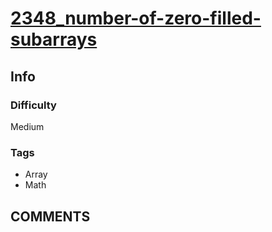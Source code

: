 # [2348_number-of-zero-filled-subarrays](https://leetcode.com/problems/number-of-zero-filled-subarrays)

## Info

### Difficulty

Medium

### Tags

- Array
- Math

## __COMMENTS__

> 
